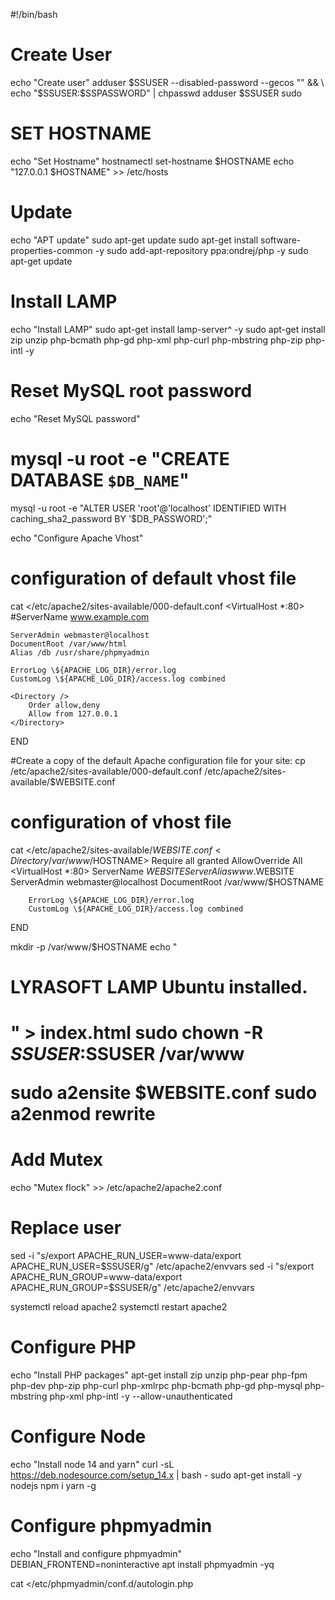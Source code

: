 #!/bin/bash

# Create User
echo "Create user"
adduser $SSUSER --disabled-password --gecos "" && \
echo "$SSUSER:$SSPASSWORD" | chpasswd
adduser $SSUSER sudo

# SET HOSTNAME   
echo "Set Hostname"
hostnamectl set-hostname $HOSTNAME
echo "127.0.0.1   $HOSTNAME" >> /etc/hosts

# Update
echo "APT update"
sudo apt-get update
sudo apt-get install software-properties-common -y
sudo add-apt-repository ppa:ondrej/php -y
sudo apt-get update

# Install LAMP
echo "Install LAMP"
sudo apt-get install lamp-server^ -y
sudo apt-get install zip unzip php-bcmath php-gd php-xml php-curl php-mbstring php-zip php-intl  -y

# Reset MySQL root password
echo "Reset MySQL password"
# mysql -u root -e "CREATE DATABASE `$DB_NAME`"
mysql -u root -e "ALTER USER 'root'@'localhost' IDENTIFIED WITH caching_sha2_password BY '$DB_PASSWORD';"

echo "Configure Apache Vhost"

# configuration of default vhost file
cat <<END >/etc/apache2/sites-available/000-default.conf
<VirtualHost *:80>
    #ServerName www.example.com

    ServerAdmin webmaster@localhost
    DocumentRoot /var/www/html
    Alias /db /usr/share/phpmyadmin

    ErrorLog \${APACHE_LOG_DIR}/error.log
    CustomLog \${APACHE_LOG_DIR}/access.log combined

    <Directory />
        Order allow,deny
        Allow from 127.0.0.1
    </Directory>
</VirtualHost>
END

#Create a copy of the default Apache configuration file for your site:
cp /etc/apache2/sites-available/000-default.conf /etc/apache2/sites-available/$WEBSITE.conf

# configuration of vhost file
cat <<END >/etc/apache2/sites-available/$WEBSITE.conf
<Directory /var/www/$HOSTNAME>
    Require all granted
    AllowOverride All
</Directory>
<VirtualHost *:80>
        ServerName $WEBSITE
        ServerAlias www.$WEBSITE
        ServerAdmin webmaster@localhost
        DocumentRoot /var/www/$HOSTNAME
        
        ErrorLog \${APACHE_LOG_DIR}/error.log
        CustomLog \${APACHE_LOG_DIR}/access.log combined
</VirtualHost>
END

mkdir -p /var/www/$HOSTNAME
echo "<h1>LYRASOFT LAMP Ubuntu installed.<h1/></html>" > index.html
sudo chown -R $SSUSER:$SSUSER /var/www

sudo a2ensite $WEBSITE.conf
sudo a2enmod rewrite

# Add Mutex
echo "Mutex flock" >> /etc/apache2/apache2.conf

# Replace user
sed -i "s/export APACHE_RUN_USER=www-data/export APACHE_RUN_USER=$SSUSER/g" /etc/apache2/envvars
sed -i "s/export APACHE_RUN_GROUP=www-data/export APACHE_RUN_GROUP=$SSUSER/g" /etc/apache2/envvars

systemctl reload apache2
systemctl restart apache2

# Configure PHP
echo "Install PHP packages"
apt-get install zip unzip php-pear php-fpm php-dev php-zip php-curl php-xmlrpc php-bcmath php-gd php-mysql php-mbstring php-xml php-intl -y --allow-unauthenticated

# Configure Node
echo "Install node 14 and yarn"
curl -sL https://deb.nodesource.com/setup_14.x | bash -
sudo apt-get install -y nodejs
npm i yarn -g

# Configure phpmyadmin
echo "Install and configure phpmyadmin"
DEBIAN_FRONTEND=noninteractive apt install phpmyadmin -yq

cat <<END >/etc/phpmyadmin/conf.d/autologin.php
<?php
\$cfg['Servers'][\$i]['auth_type'] = 'config';
\$cfg['Servers'][\$i]['user'] = 'root';
\$cfg['Servers'][\$i]['password'] = '$DB_PASSWORD';
END

# Configure Composer
echo "Install Composer"
wget https://raw.githubusercontent.com/composer/getcomposer.org/76a7060ccb93902cd7576b67264ad91c8a2700e2/web/installer -O - -q | php -- --quiet
mv composer.phar /usr/local/bin/composer

echo "Install Complete!"
